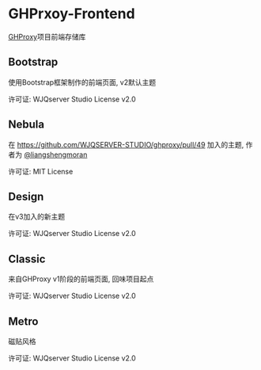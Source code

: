 # GHPrxoy-Frontend

[GHProxy](https://github.com/WJQSERVER/ghproxy)项目前端存储库

## Bootstrap

使用Bootstrap框架制作的前端页面, v2默认主题

许可证: WJQserver Studio License v2.0

## Nebula

在 https://github.com/WJQSERVER-STUDIO/ghproxy/pull/49 加入的主题, 作者为 [@liangshengmoran](https://github.com/liangshengmoran)

许可证: MIT License

## Design

在v3加入的新主题

许可证: WJQserver Studio License v2.0

## Classic

来自GHProxy v1阶段的前端页面, 回味项目起点

许可证: WJQserver Studio License v2.0

## Metro

磁贴风格

许可证: WJQserver Studio License v2.0
